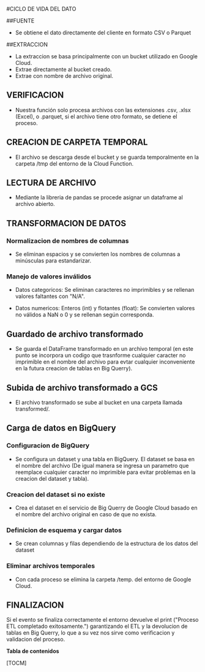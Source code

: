 #CICLO DE VIDA DEL DATO

##FUENTE
- Se obtiene el dato directamente del cliente en formato CSV o Parquet

##EXTRACCION
- La extraccion se basa principalmente con un bucket utilizado en Google Cloud.
- Extrae directamente al bucket creado.
- Extrae con nombre de archivo original.

## VERIFICACION
- Nuestra función solo procesa archivos con las extensiones .csv, .xlsx (Excel), o .parquet, si el archivo tiene otro formato, se detiene el proceso.

## CREACION DE CARPETA TEMPORAL

- El archivo se descarga desde el bucket y se guarda temporalmente en la carpeta /tmp del entorno de la Cloud Function.

## LECTURA DE ARCHIVO

- Mediante la libreria de pandas se procede asignar un dataframe al archivo abierto.

## TRANSFORMACION DE DATOS

### Normalizacion de nombres de columnas

- Se eliminan espacios y se convierten los nombres de columnas a minúsculas para estandarizar.

### Manejo de valores inválidos

- Datos categoricos: Se eliminan caracteres no imprimibles y se rellenan valores faltantes con "N/A".

- Datos numericos: Enteros (int) y flotantes (float): Se convierten valores no válidos a NaN o 0 y se rellenan según corresponda.

## Guardado de archivo transformado
- Se guarda el DataFrame transformado en un archivo temporal (en este punto se incorpora un codigo que trasnforme cualquier caracter no imprimible en el nombre del archivo para evtar cualquier inconveniente en la futura creacion de tablas en Big Querry).

## Subida de archivo transformado a GCS

- El archivo transformado se sube al bucket en una carpeta llamada transformed/.

## Carga de datos en BigQuery

### Configuracion de BigQuery

- Se configura un dataset y una tabla en BigQuery. El dataset se basa en el nombre del archivo (De igual manera se ingresa un parametro que reemplace cualquier caracter no imprimible para evitar problemas en la creacion del dataset y tabla).

### Creacion del dataset si no existe

- Crea el dataset en el servicio de Big Querry de Google Cloud basado en el nombre del archivo original en caso de que no exista.

### Definicion de esquema y cargar datos
- Se crean columnas y filas dependiendo de la estructura de los datos del dataset

### Eliminar archivos temporales

- Con cada proceso se elimina la carpeta /temp. del entorno de Google Cloud.

## FINALIZACION 

Si el evento se finaliza correctamente el entorno devuelve el print ("Proceso ETL completado exitosamente.") garantizando el ETL y la devolucion de tablas en Big Querry, lo que a su vez nos sirve como  verificacion y validacion del proceso.



**Tabla de contenidos**

[TOCM]
